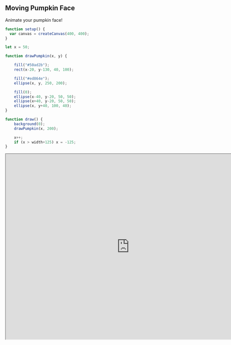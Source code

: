 ## Moving Pumpkin Face

<script src="p5/p5.js"></script>
<script src="moving_face.js"></script>

Animate your pumpkin face!

```javascript
function setup() {
  var canvas = createCanvas(400, 400);
}

let x = 50;

function drawPumpkin(x, y) {

    fill("#50ad2b");
    rect(x-20, y-130, 40, 100);

    fill("#ed864e");
    ellipse(x, y, 250, 200);

    fill(0);
    ellipse(x-40, y-20, 50, 50);
    ellipse(x+40, y-20, 50, 50);
    ellipse(x, y+40, 100, 40);
}

function draw() {
    background(0);
    drawPumpkin(x, 200);

    x++;
    if (x > width+125) x = -125;
}
```

<div id="sketch">
</div>

<iframe id="p5.js web editor embed"
    title="p5.js web editor embed"
    width="800"
    height="600"
    src="https://editor.p5js.org/">
</iframe>


